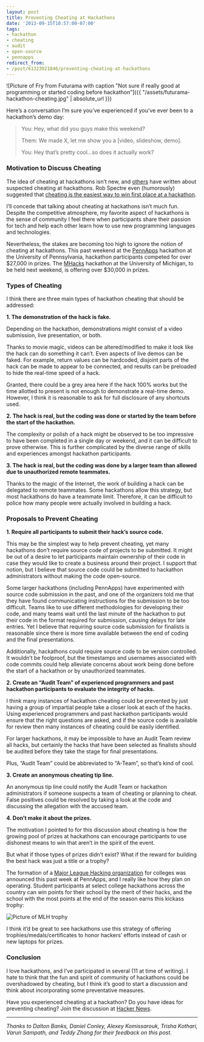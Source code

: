 ```yaml
---
layout: post
title: Preventing Cheating at Hackathons
date: '2013-09-15T10:57:00-07:00'
tags:
- hackathon
- cheating
- audit
- open-source
- pennapps
redirect_from:
- /post/61323921846/preventing-cheating-at-hackathons
---
```


![Picture of Fry from Futurama with caption "Not sure if really good at programming or started coding before hackathon"]({{ "/assets/futurama-hackathon-cheating.jpg" | absolute_url }})

Here’s a conversation I’m sure you’ve experienced if you’ve ever been to a hackathon’s demo day:

> You: Hey, what did you guys make this weekend?
>
> Them: We made X, let me show you a [video, slideshow, demo].
>
> You: Hey that’s pretty cool…so does it actually work?

### Motivation to Discuss Cheating

The idea of cheating at hackathons isn’t new, and [others](https://news.ycombinator.com/item?id=2240226) have written about suspected cheating at hackathons. Rob Spectre even (humorously) suggested that [cheating is the easiest way to win first place at a hackathon](https://github.com/RobSpectre/Talks/tree/master/How%20To%20Take%20Second%20Place%20at%20a%20Hackathon).

I’ll concede that talking about cheating at hackathons isn’t much fun. Despite the competitive atmosphere, my favorite aspect of hackathons is the sense of community I feel there when participants share their passion for tech and help each other learn how to use new programming languages and technologies.

Nevertheless, the stakes are becoming too high to ignore the notion of cheating at hackathons. This past weekend at the [PennApps](http://2013f.pennapps.com/) hackathon at the University of Pennsylvania, hackathon participants competed for over $27,000 in prizes. The [MHacks](http://mhacks.org/) hackathon at the University of Michigan, to be held next weekend, is offering over $30,000 in prizes.

### Types of Cheating

I think there are three main types of hackathon cheating that should be addressed:

**1. The demonstration of the hack is fake.**

Depending on the hackathon, demonstrations might consist of a video submission, live presentation, or both.

Thanks to movie magic, videos can be altered/modified to make it look like the hack can do something it can’t. Even aspects of live demos can be faked. For example, return values can be hardcoded, disjoint parts of the hack can be made to appear to be connected, and results can be preloaded to hide the real-time speed of a hack.

Granted, there could be a grey area here if the hack 100% works but the time allotted to present is not enough to demonstrate a real-time demo. However, I think it is reasonable to ask for full disclosure of any shortcuts used.

**2. The hack is real, but the coding was done or started by the team before the start of the hackathon.**

The complexity or polish of a hack might be observed to be too impressive to have been completed in a single day or weekend, and it can be difficult to prove otherwise. This is further complicated by the diverse range of skills and experiences amongst hackathon participants.

**3. The hack is real, but the coding was done by a larger team than allowed due to unauthorized remote teammates.**

Thanks to the magic of the Internet, the work of building a hack can be delegated to remote teammates. Some hackathons allow this strategy, but most hackathons do have a teammate limit. Therefore, it can be difficult to police how many people were actually involved in building a hack.

### Proposals to Prevent Cheating

**1. Require all participants to submit their hack’s source code.**

This may be the simplest way to help prevent cheating, yet many hackathons don’t require source code of projects to be submitted. It might be out of a desire to let participants maintain ownership of their code in case they would like to create a business around their project. I support that notion, but I believe that source code could be submitted to hackathon administrators without making the code open-source.

Some larger hackathons (including PennApps) have experimented with source code submission in the past, and one of the organizers told me that they have found communicating instructions for the submission to be too difficult. Teams like to use different methodologies for developing their code, and many teams wait until the last minute of the hackathon to put their code in the format required for submission, causing delays for late entries. Yet I believe that requiring source code submission for finalists is reasonable since there is more time available between the end of coding and the final presentations.

Additionally, hackathons could require source code to be version controlled. It wouldn’t be foolproof, but the timestamps and usernames associated with code commits could help alleviate concerns about work being done before the start of a hackathon or by unauthorized teammates.

**2. Create an “Audit Team” of experienced programmers and past hackathon participants to evaluate the integrity of hacks.**

I think many instances of hackathon cheating could be prevented by just having a group of impartial people take a closer look at each of the hacks. Using experienced programmers and past hackathon participants would ensure that the right questions are asked, and if the source code is available for review then many instances of cheating could be easily identified.

For larger hackathons, it may be impossible to have an Audit Team review all hacks, but certainly the hacks that have been selected as finalists should be audited before they take the stage for final presentations.

Plus, “Audit Team” could be abbreviated to “A-Team”, so that’s kind of cool.

**3. Create an anonymous cheating tip line.**

An anonymous tip line could notify the Audit Team or hackathon administrators if someone suspects a team of cheating or planning to cheat. False positives could be resolved by taking a look at the code and discussing the allegation with the accused team.

**4. Don’t make it about the prizes.**

The motivation I pointed to for this discussion about cheating is how the growing pool of prizes at hackathons can encourage participants to use dishonest means to win that aren’t in the spirit of the event.

But what if those types of prizes didn’t exist? What if the reward for building the best hack was just a title or a trophy?

The formation of a [Major League Hacking organization](https://mlh.io/) for colleges was announced this past week at PennApps, and I really like how they plan on operating. Student participants at select college hackathons across the country can win points for their school by the merit of their hacks, and the school with the most points at the end of the season earns this kickass trophy:

![Picture of MLH trophy](https://news.mlh.io/wp-content/uploads/2014/07/mlh-trophy-f2013-a1dc212d1e20338cd1f6436e6e7a886a.jpg)

I think it’d be great to see hackathons use this strategy of offering trophies/medals/certificates to honor hackers’ efforts instead of cash or new laptops for prizes.

### Conclusion

I love hackathons, and I’ve participated in several (11 at time of writing). I hate to think that the fun and spirit of community of hackathons could be overshadowed by cheating, but I think it’s good to start a discussion and think about incorporating some preventative measures.

Have you experienced cheating at a hackathon? Do you have ideas for preventing cheating? Join the discussion at [Hacker News](https://news.ycombinator.com/item?id=6389719).

* * *

_Thanks to Dalton Banks, Daniel Conley, Alexey Komissarouk, Trisha Kothari, Varun Sampath, and Teddy Zhang for their feedback on this post._
